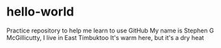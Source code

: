 # hello-world
Practice repository to help me learn to use GitHub
My name is Stephen G McGillicutty, I live in East Timbuktoo
It's warm here, but it's a dry heat
